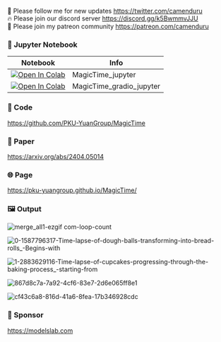 🐣 Please follow me for new updates https://twitter.com/camenduru <br />
🔥 Please join our discord server https://discord.gg/k5BwmmvJJU <br />
🥳 Please join my patreon community https://patreon.com/camenduru <br />

### 🍊 Jupyter Notebook

| Notebook | Info
| --- | --- |
[![Open In Colab](https://colab.research.google.com/assets/colab-badge.svg)](https://colab.research.google.com/github/camenduru/MagicTime-jupyter/blob/main/MagicTime_jupyter.ipynb) | MagicTime_jupyter
[![Open In Colab](https://colab.research.google.com/assets/colab-badge.svg)](https://colab.research.google.com/github/camenduru/MagicTime-jupyter/blob/main/MagicTime_gradio_jupyter.ipynb) | MagicTime_gradio_jupyter

### 🧬 Code
https://github.com/PKU-YuanGroup/MagicTime

### 📄 Paper
https://arxiv.org/abs/2404.05014

### 🌐 Page
https://pku-yuangroup.github.io/MagicTime/

### 🖼 Output

![merge_all1-ezgif com-loop-count](https://github.com/camenduru/MagicTime-replicate/assets/54370274/4e7d6a2c-21e7-470a-a465-9260b387d204)

![0-1587796317-Time-lapse-of-dough-balls-transforming-into-bread-rolls_-Begins-with](https://github.com/camenduru/MagicTime-jupyter/assets/54370274/f8732f9a-122b-4702-87e5-673eb9875b6e)

![1-2883629116-Time-lapse-of-cupcakes-progressing-through-the-baking-process_-starting-from](https://github.com/camenduru/MagicTime-jupyter/assets/54370274/dc1d46a9-af5a-4056-8983-2c0b721d489d)

![867d8c7a-7a92-4cf6-83e7-2d6e065ff8e1](https://github.com/camenduru/MagicTime-jupyter/assets/54370274/0b0d1ca7-b310-4c2f-b60e-4c4f02404314)

![cf43c6a8-816d-41a6-8fea-17b346928cdc](https://github.com/camenduru/MagicTime-jupyter/assets/54370274/2028296d-58e6-41cd-97b9-c1dcca7dea39)

### 🏢 Sponsor
https://modelslab.com
